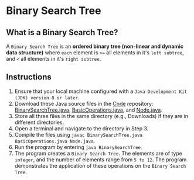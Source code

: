# Binary Search Tree

## What is a Binary Search Tree?
A `Binary Search Tree` is an **ordered binary tree (non-linear and dynamic data structure)** where `each` element is `>=` all elements in it's `left subtree`, and `<` all elements in it's `right subtree`.

## Instructions
1. Ensure that your local machine configured with a `Java Development Kit (JDK) version 8 or later`.
2. Download these Java source files in the [Code](https://github.com/shumarb/code/tree/main) repository: [BinarySearchTree.java](https://github.com/shumarb/code/tree/main/code/data-structures/BinarySearchTree.java), [BasicOperations.java](https://github.com/shumarb/code/tree/main/BasicOperations.java), and [Node.java](https://github.com/shumarb/code/tree/main/code/data-structures/Node.java).
3. Store all three files in the same directory (e.g., Downloads) if they are in different directories.
4. Open a terminal and navigate to the directory in Step 3.
5. Compile the files using `javac BinarySearchTree.java BasicOperations.java Node.java`.
6. Run the program by entering `java BinarySearchTree`.
7. The program creates a `Binary Search Tree`. The elements are of type `integer`, and the number of elements range from `5 to 12`. The program demonstrates the application of these operations on the `Binary Search Tree`.
